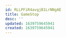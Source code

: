 ```yaml
---
id: RLLPFiR4avgjB1LrNNgAE
title: GameStop
desc: ''
updated: 1639759645941
created: 1639759645941
---
```


